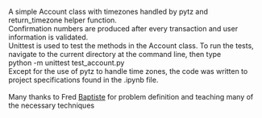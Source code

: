 A simple Account class with timezones handled by pytz and return_timezone helper function. 
<br/>Confirmation numbers are produced after every transaction and user information is validated.
<br/>Unittest is used to test the methods in the Account class. To run the tests, navigate to the current directory at the command line, then type
<br/>python -m unittest test_account.py
<br/>Except for the use of pytz to handle time zones, the code was written to project specifications found in the .ipynb file.  
<br/> Many thanks to Fred [Baptiste](https://www.udemy.com/user/fredbaptiste/) for problem definition and teaching many of the necessary techniques
